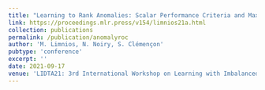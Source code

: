 ```yaml
---
title: "Learning to Rank Anomalies: Scalar Performance Criteria and Maximization of Two-Sample Rank Statistics"
link: https://proceedings.mlr.press/v154/limnios21a.html
collection: publications
permalink: /publication/anomalyroc
author: 'M. Limnios, N. Noiry, S. Clémençon'
pubtype: 'conference'
excerpt: ''
date: 2021-09-17
venue: 'LIDTA21: 3rd International Workshop on Learning with Imbalanced Domains: Theory and Applications, Proceedings of Machine Learning Research, co-located with ECML/PKDD 2021'
---
```

